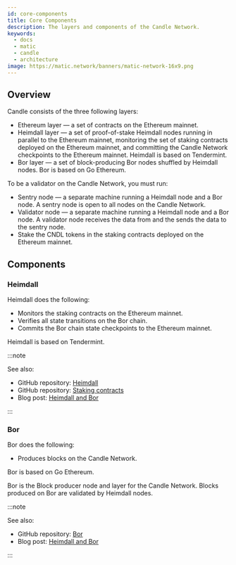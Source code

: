 ```yaml
---
id: core-components
title: Core Components
description: The layers and components of the Candle Network.
keywords:
  - docs
  - matic
  - candle
  - architecture
image: https://matic.network/banners/matic-network-16x9.png 
---
```


## Overview

Candle consists of the three following layers:

* Ethereum layer — a set of contracts on the Ethereum mainnet.
* Heimdall layer — a set of proof-of-stake Heimdall nodes running in parallel to the Ethereum mainnet, monitoring the set of staking contracts deployed on the Ethereum mainnet, and committing the Candle Network checkpoints to the Ethereum mainnet. Heimdall is based on Tendermint.
* Bor layer — a set of block-producing Bor nodes shuffled by Heimdall nodes. Bor is based on Go Ethereum.

To be a validator on the Candle Network, you must run:

* Sentry node — a separate machine running a Heimdall node and a Bor node. A sentry node is open to all nodes on the Candle Network.
* Validator node — a separate machine running a Heimdall node and a Bor node. A validator node receives the data from and the sends the data to the sentry node.
* Stake the CNDL tokens in the staking contracts deployed on the Ethereum mainnet.

## Components

### Heimdall

Heimdall does the following:

* Monitors the staking contracts on the Ethereum mainnet.
* Verifies all state transitions on the Bor chain.
* Commits the Bor chain state checkpoints to the Ethereum mainnet.

Heimdall is based on Tendermint.

:::note

See also:

* GitHub repository: [Heimdall](https://github.com/maticnetwork/heimdall)
* GitHub repository: [Staking contracts](https://github.com/maticnetwork/contracts/tree/master/contracts/staking)
* Blog post: [Heimdall and Bor](https://blog.candle.technology/heimdall-and-bor/)

:::

### Bor

Bor does the following:

* Produces blocks on the Candle Network.

Bor is based on Go Ethereum.

Bor is the Block producer node and layer for the Candle Network. Blocks produced on Bor are validated by Heimdall nodes.

:::note

See also:

* GitHub repository: [Bor](https://github.com/maticnetwork/bor)
* Blog post: [Heimdall and Bor](https://blog.candle.technology/heimdall-and-bor/)

:::
